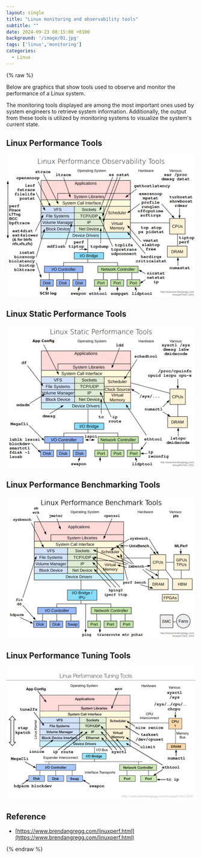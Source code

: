 ```yaml
---
layout: single
title: "Linux monitoring and observability tools"
subtitle: ""
date: 2024-09-23 08:15:00 +0100
background: '/image/01.jpg'
tags: ['linux','monitoring']
categories:
  - Linux
---
```


{% raw %}

Below are graphics that show tools used to observe and monitor the performance of a Linux system.

The monitoring tools displayed are among the most important ones used by system engineers to retrieve system information. Additionally, the output from these tools is utilized by monitoring systems to visualize the system's current state.

## Linux Performance Tools
![Image](images/../../images/linux-monitoring-tools/linux_observability_tools.png)

## Linux Static Performance Tools
![Image](images/../../images/linux-monitoring-tools/linux_static_tools.png)


## Linux Performance Benchmarking Tools
![Image](images/../../images/linux-monitoring-tools/linux_benchmarking_tools.png)


## Linux Performance Tuning Tools
![Image](images/../../images/linux-monitoring-tools/linux_tuning_tools.png)



## Reference
- [https://www.brendangregg.com/linuxperf.html](https://www.brendangregg.com/linuxperf.html)

{% endraw %}
